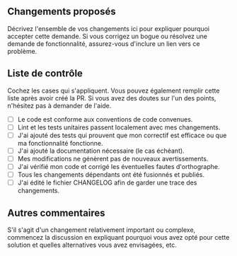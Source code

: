 ## Changements proposés

Décrivez l'ensemble de vos changements ici pour expliquer pourquoi accepter cette demande.
Si vous corrigez un bogue ou résolvez une demande de fonctionnalité, assurez-vous d'inclure un lien vers ce problème.

## Liste de contrôle

Cochez les cases qui s'appliquent. Vous pouvez également remplir cette liste après avoir créé la PR. Si vous avez des doutes sur l'un des points, n'hésitez pas à demander de l'aide.

- [ ] Le code est conforme aux conventions de code convenues.
- [ ] Lint et les tests unitaires passent localement avec mes changements.
- [ ] J'ai ajouté des tests qui prouvent que mon correctif est efficace ou que ma fonctionnalité fonctionne.
- [ ] J'ai ajouté la documentation nécessaire (le cas échéant).
- [ ] Mes modifications ne génèrent pas de nouveaux avertissements.
- [ ] J'ai vérifié mon code et corrigé les éventuelles fautes d'orthographe.
- [ ] Tous les changements dépendants ont été fusionnés et publiés.
- [ ] J'ai édité le fichier CHANGELOG afin de garder une trace des changements.

## Autres commentaires

S'il s'agit d'un changement relativement important ou complexe, commencez la discussion en expliquant pourquoi vous avez opté pour cette solution et quelles alternatives vous avez envisagées, etc.